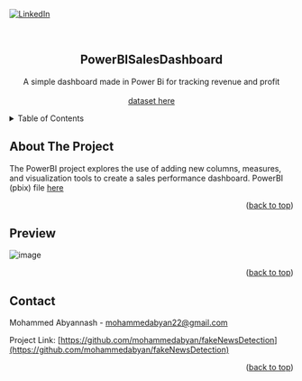 
 <div id="top"></div>
<!--
*** Thanks for checking out the Best-README-Template. If you have a suggestion
*** that would make this better, please fork the repo and create a pull request
*** or simply open an issue with the tag "enhancement".
*** Don't forget to give the project a star!
*** Thanks again! Now go create something AMAZING! :D
-->



<!-- PROJECT SHIELDS -->
<!--
*** I'm using markdown "reference style" links for readability.
*** Reference links are enclosed in brackets [ ] instead of parentheses ( ).
*** See the bottom of this document for the declaration of the reference variables
*** for contributors-url, forks-url, etc. This is an optional, concise syntax you may use.
*** https://www.markdownguide.org/basic-syntax/#reference-style-links
-->
[![LinkedIn](https://img.shields.io/badge/linkedin-%230077B5.svg?style=for-the-badge&logo=linkedin&logoColor=white)](https://www.linkedin.com/in/mohammed-abyannash-400073194/)



<!-- PROJECT LOGO -->
<br />
<div align="center">

  <h2 align="center">PowerBISalesDashboard</h3>

  <p align="center">
    A simple dashboard made in Power Bi for tracking revenue and profit
    <br /><br />
    <a href = https://drive.google.com/file/d/1er9NJTLUA3qnRuyhfzuN0XUsoIC4a-_q/view>dataset here</a>
  </p>
</div>



<!-- TABLE OF CONTENTS -->
<details>
  <summary>Table of Contents</summary>
  <ol>
    <li>
      <a href="#about-the-project">About The Project</a>
    </li>
    <li><a href="#preview">Preview</a></li>
    <li><a href="#contact">Contact</a></li>
  </ol>
</details>



<!-- ABOUT THE PROJECT -->
## About The Project

The PowerBI project explores the use of adding new columns, measures, and visualization tools to create a sales performance dashboard. PowerBI (pbix) file 
[here](https://github.com/mohammedabyan/PowerBISalesDashboard/blob/main/sandbox.pbix?raw=true)

<p align="right">(<a href="#top">back to top</a>)</p>


## Preview
![image](https://user-images.githubusercontent.com/29911769/164699424-f5478f92-d711-4205-a750-6c51e9c85ee4.png)


<p align="right">(<a href="#top">back to top</a>)</p>


## Contact

Mohammed Abyannash - mohammedabyan22@gmail.com

Project Link: [https://github.com/mohammedabyan/fakeNewsDetection](https://github.com/mohammedabyan/fakeNewsDetection)

<p align="right">(<a href="#top">back to top</a>)</p>
